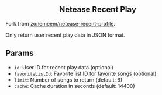 <p align="center">
  <h2 align="center">Netease Recent Play</h2>
</p>

Fork from [zonemeem/netease-recent-profile](https://github.com/zonemeen/netease-recent-profile).

Only return user recent play data in JSON format.

## Params

- `id`: User ID for recent play data (optional)
- `favoriteListId`: Favorite list ID for favorite songs (optional)
- `limit`: Number of songs to return (default: 6)
- `cache`: Cache duration in seconds (default: 14400)
